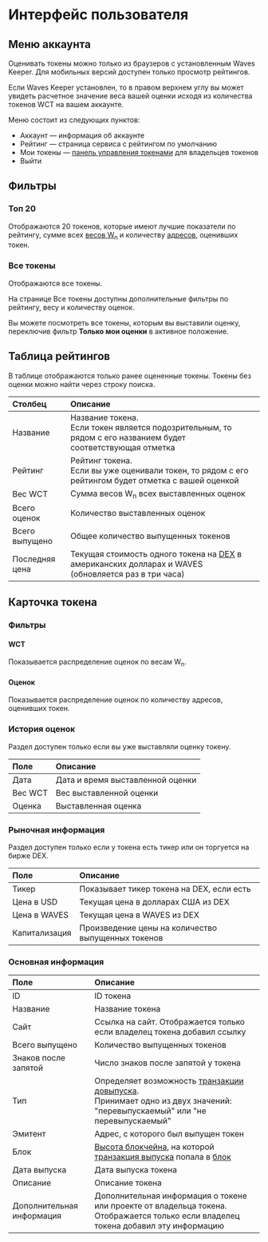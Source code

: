 # Интерфейс пользователя

## Меню аккаунта

Оценивать токены можно только из браузеров с установленным Waves Keeper. Для мобильных версий доступен только просмотр рейтингов.

Если Waves Keeper установлен, то в правом верхнем углу вы может увидеть расчетное значение веса вашей оценки исходя из количества токенов WCT на вашем аккаунте.

Меню состоит из следующих пунктов:

* Аккаунт — информация об аккаунте
* Рейтинг — страница сервиса с рейтингом по умолчанию
* Мои токены — [панель управления токенами]() для владельцев токенов
* Выйти

## Фильтры

### Топ 20

Отображаются 20 токенов, которые имеют лучшие показатели по рейтингу, сумме всех [весов W<sub>n</sub>](/ru/ecosystem/waves-token-rating/rating-formula.md) и количеству [адресов](/ru/blockchain/account/address.md), оценивших токен.

### Все токены

Отображаются все токены.

На странице Все токены доступны дополнительные фильтры по рейтингу, весу и количеству оценок.

Вы можете посмотреть все токены, которым вы выставили оценку, переключив фильтр **Только мои оценки** в активное положение.

## Таблица рейтингов

В таблице отображаются только ранее оцененные токены. Токены без оценки можно найти через строку поиска.

| Столбец | Описание |
| :--- | :--- |
| Название | Название токена.<br>Если токен является подозрительным, то рядом с его названием будет соответствующая отметка |
| Рейтинг | Рейтинг токена.<br>Если вы уже оценивали токен, то рядом с его рейтингом будет отметка с вашей оценкой |
| Вес WCT | Сумма весов W<sub>n</sub> всех выставленных оценок |
| Всего оценок | Количество выставленных оценок |
| Всего выпущено | Общее количество выпущенных токенов |
| Последняя цена | Текущая стоимость одного токена на [DEX](/waves-dex/about-waves-dex.md) в американских долларах и WAVES (обновляется раз в три часа) |

## Карточка токена

### Фильтры

#### WCT

Показывается распределение оценок по весам W<sub>n</sub>.

#### Оценок

Показывается распределение оценок по количеству адресов, оценивших токен.

### История оценок

Раздел доступен только если вы уже выставляли оценку токену.

| Поле | Описание |
| :--- | :--- |
| Дата | Дата и время выставленной оценки |
| Вес WCT | Вес выставленной оценки |
| Оценка | Выставленная оценка |

### Рыночная информация

Раздел доступен только если у токена есть тикер или он торгуется на бирже DEX.

| Поле | Описание |
| :--- | :--- |
| Тикер | Показывает тикер токена на DEX, если есть |
| Цена в USD | Текущая цена в долларах США из DEX |
| Цена в WAVES | Текущая цена в WAVES из DEX |
| Капитализация | Произведение цены на количество выпущенных токенов |

### Основная информация

| Поле | Описание |
| :--- | :--- |
| ID | ID токена |
| Название | Название токена |
| Сайт | Ссылка на сайт. Отображается только если владелец токена добавил ссылку |
| Всего выпущено | Количество выпущенных токенов |
| Знаков после запятой | Число знаков после запятой у токена |
| Тип | Определяет возможность [транзакции довыпуска](/ru/blockchain/transaction-type/reissue-transaction.md). <br>Принимает одно из двух значений: "перевыпускаемый" или "не перевыпускаемый" |
| Эмитент | Адрес, с которого был выпущен токен |
| Блок | [Высота блокчейна](/ru/blockchain/blockchain/blockchain-height.md), на которой [транзакция выпуска](/ru/blockchain/transaction-type/issue-transaction.md) попала в [блок](/ru/blockchain/block.md) |
| Дата выпуска | Дата выпуска токена |
| Описание | Описание токена |
| Дополнительная информация | Дополнительная информация о токене или проекте от владельца токена. Отображается только если владелец токена добавил эту информацию |
